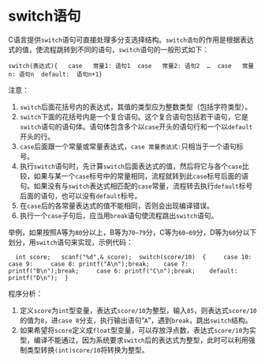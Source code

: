 # switch语句

C语言提供`switch`语句可直接处理多分支选择结构。`switch语句`的作用是根据表达式的值，使流程跳转到不同的语句，`switch`语句的一般形式如下：

```
switch(表达式){   case   常量1: 语句1  case   常量2: 语句2  …  case   常量n: 语句n  default:  语句n+1}
```

注意：

1. `switch`后面花括号内的表达式，其值的类型应为整数类型（包括字符类型）。
2. `switch`下面的花括号内是一个复合语句。这个复合语句包括若干语句，它是`switch`语句的语句体。语句体包含多个以`case`开头的语句行和一个以`default`开头的行。
3. `case`后面跟一个常量或常量表达式，`case 常量表达式:`只相当于一个语句标号。
4. 执行`switch`语句时，先计算`switch`后面表达式的值，然后将它与各个`case`比较，如果与某一个`case`标号中的常量相同，流程就转到此`case`标号后面的语句。如果没有与`switch`表达式相匹配的`case`常量，流程转去执行`default`标号后面的语句，也可以没有`default`标号。
5. 在`case`后的各常量表达式的值不能相同，否则会出现编译错误。
6. 执行一个`case`子句后，应当用`break`语句使流程跳出`switch`语句。

举例，如果按照A等为`80`分以上，B等为`70~79`分，C等为`60~69`分，D等为`60`分以下划分，用`switch`语句来实现，示例代码：

```
  int score;   scanf("%d",& score);  switch(score/10)  {     case 10:     case 9:     case 8: printf("A\n");break;    case 7: printf("B\n");break;     case 6: printf("C\n");break;    default: printf("D\n");  }
```

程序分析：

1. 定义`score`为`int`型变量，表达式`score/10`为整型，输入`85`，则表达式`score/10`的值为`8`，进`case 8`分支，执行输出语句“`A`”，遇到`break`，跳出`switch`结构。
2. 如果希望将`score`定义成`float`型变量，可以存放浮点数，表达式`score/10`为实型，编译不能通过，因为系统要求`switch`后的表达式为整型，此时可以利用强制类型转换`(int)score/10`将转换为整型。